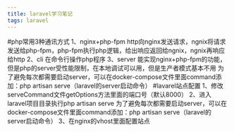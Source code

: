 ```yaml
---
title: laravel学习笔记
tags: laravel
---
```


#php常用3种通讯方式
1、nginx+php-fpm
http向nginx发送请求，ngnix将请求发送给php-fpm，php-fpm执行php逻辑，给出响应返回给ngnix，ngnix再响应给http
2、cli
在命令行操作php程序
3、server
能实现nginx+php-fpm的功能，但是php的server受性能限制，在本地调试可以用，但是生产者模式基本不用
为了避免每次都需要启动server，可以在docker-compose文件里面command添加：php artisan serve（laravel的server启动命令）
#lavarel站点配置
1、修改serveCommand文件getOptions方法里面的端口号（默认8000）
2、进入laravel项目目录执行php artisan serve
为了避免每次都需要启动server，可以在docker-compose文件里面command添加：php artisan serve（laravel的server启动命令）
3、在nginx的vhost里面配置站点